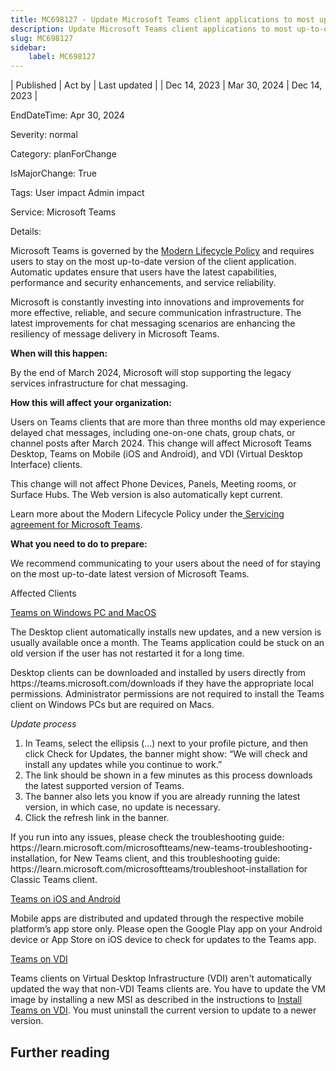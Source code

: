 ```yaml
---
title: MC698127 - Update Microsoft Teams client applications to most up-to-date version by March 2024
description: Update Microsoft Teams client applications to most up-to-date version by March 2024
slug: MC698127
sidebar:
    label: MC698127
---
```



| Published | Act by | Last updated |
| Dec 14, 2023 | Mar 30, 2024 | Dec 14, 2023 |

EndDateTime: Apr 30, 2024

Severity: normal

Category: planForChange

IsMajorChange: True

Tags: User impact Admin impact

Service: Microsoft Teams

Details: 

<p>Microsoft Teams is governed by the <a href="https://learn.microsoft.com/lifecycle/policies/modern" target="_blank">Modern Lifecycle Policy</a> and requires users to stay on the most up-to-date version of the client application. Automatic updates ensure that users have the latest capabilities, performance and security enhancements, and service reliability.
</p><p>Microsoft is constantly investing into innovations and improvements for more effective, reliable, and secure communication infrastructure. The latest improvements for chat messaging scenarios are enhancing the resiliency of message delivery in Microsoft Teams.
</p><p><b>When will this happen:</b></p><p>By the end of March 2024, Microsoft will stop supporting the legacy services infrastructure for chat messaging.</p><p><b>How this will affect your organization:</b>
</p><p>Users on Teams clients that are more than three months old may experience delayed chat messages, including one-on-one chats, group chats, or channel posts after March 2024. This change will affect Microsoft Teams Desktop, Teams on Mobile (iOS and Android), and VDI (Virtual Desktop Interface) clients.
</p><p>This change will not affect Phone Devices, Panels, Meeting rooms, or Surface Hubs. The Web version is also automatically kept current.
</p><p>Learn more about the Modern Lifecycle Policy under the<a href="https://learn.microsoft.com/microsoftteams/teams-client-update#servicing-agreement" target="_blank"> Servicing agreement for Microsoft Teams</a>.</p><p><b>What you need to do to prepare:</b>
</p><p>We recommend communicating to your users about the need of for staying on the most up-to-date latest version of Microsoft Teams.</p><p>Affected Clients
</p><p><u style="">Teams on Windows PC and MacOS
</u></p><p>The Desktop client automatically installs new updates, and a new version is usually available once a month. The Teams application could be stuck on an old version if the user has not restarted it for a long time.
</p><p>Desktop clients can be downloaded and installed by users directly from https://teams.microsoft.com/downloads&nbsp;if they have the appropriate local permissions. Administrator permissions are not required to install the Teams client on Windows PCs but are required on Macs.
</p><p><i>Update process
</i></p><ol><li>In Teams, select the ellipsis (...) next to your profile picture, and then click Check for Updates, the banner might show: “We will check and install any updates while you continue to work.”
</li><li>The link should be shown in a few minutes as this process downloads the latest supported version of Teams.
</li><li>The banner also lets you know if you are already running the latest version, in which case, no update is necessary.
</li><li>Click the refresh link in the banner.
</li></ol><p>If you run into any issues, please check the troubleshooting guide: https://learn.microsoft.com/microsoftteams/new-teams-troubleshooting-installation, for New Teams client, and this troubleshooting guide: https://learn.microsoft.com/microsoftteams/troubleshoot-installation&nbsp;for Classic Teams client.
</p><p><u>Teams on iOS and Android</u><u style="">
</u></p><p>Mobile apps are distributed and updated through the respective mobile platform’s app store only. Please open the Google Play app on your Android device or App Store on iOS device to check for updates to the Teams app.
</p><p><u style="">Teams on VDI
</u></p><p>Teams clients on Virtual Desktop Infrastructure (VDI) aren't automatically updated the way that non-VDI Teams clients are. You have to update the VM image by installing a new MSI as described in the instructions to <a href="https://learn.microsoft.com/microsoftteams/teams-for-vdi" target="_blank">Install Teams on VDI</a>. You must uninstall the current version to update to a newer version.</p>

## Further reading
